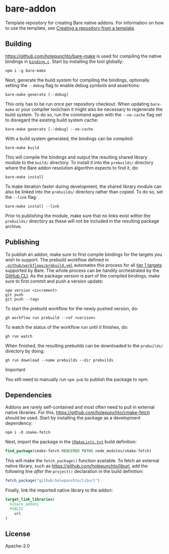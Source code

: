 # bare-addon

Template repository for creating Bare native addons. For information on how to use the template, see [Creating a repository from a template](https://docs.github.com/en/repositories/creating-and-managing-repositories/creating-a-repository-from-a-template).

## Building

<https://github.com/holepunchto/bare-make> is used for compiling the native bindings in [`binding.c`](binding.c). Start by installing the tool globally:

```console
npm i -g bare-make
```

Next, generate the build system for compiling the bindings, optionally setting the `--debug` flag to enable debug symbols and assertions:

```console
bare-make generate [--debug]
```

This only has to be run once per repository checkout. When updating `bare-make` or your compiler toolchain it might also be necessary to regenerate the build system. To do so, run the command again with the `--no-cache` flag set to disregard the existing build system cache:

```console
bare-make generate [--debug] --no-cache
```

With a build system generated, the bindings can be compiled:

```console
bare-make build
```

This will compile the bindings and output the resulting shared library module to the `build/` directory. To install it into the `prebuilds/` directory where the Bare addon resolution algorithm expects to find it, do:

```console
bare-make install
```

To make iteration faster during development, the shared library module can also be linked into the `prebuilds/` directory rather than copied. To do so, set the `--link` flag:

```console
bare-make install --link
```

Prior to publishing the module, make sure that no links exist within the `prebuilds/` directory as these will not be included in the resulting package archive.

## Publishing

To publish an addon, make sure to first compile bindings for the targets you wish to support. The prebuild workflow defined in [`.github/workflows/prebuild.yml`](.github/workflows/prebuild.yml) automates this process for all [tier 1 targets](https://github.com/holepunchto/bare#platform-support) supported by Bare. The whole process can be handily orchestrated by the [GitHub CLI](https://cli.github.com). As the package version is part of the compiled bindings, make sure to first commit and push a version update:

```console
npm version <increment>
git push
git push --tags
```

To start the prebuild workflow for the newly pushed version, do:

```console
gh workflow run prebuild --ref <version>
```

To watch the status of the workflow run until it finishes, do:

```console
gh run watch
```

When finished, the resulting prebuilds can be downloaded to the `prebuilds/` directory by doing:

```console
gh run download --name prebuilds --dir prebuilds
```

> [!IMPORTANT]
> You still need to manually run `npm pub` to publish the package to npm.

## Dependencies

Addons are rarely self-contained and most often need to pull in external native libraries. For this, <https://github.com/holepunchto/cmake-fetch> should be used. Start by installing the package as a development dependency:

```console
npm i -D cmake-fetch
```

Next, import the package in the [`CMakeLists.txt`](CMakeLists.txt) build definition:

```cmake
find_package(cmake-fetch REQUIRED PATHS node_modules/cmake-fetch)
```

This will make the `fetch_package()` function available. To fetch an external native library, such as <https://github.com/holepunchto/liburl>, add the following line _after_ the `project()` declaration in the build definition:

```cmake
fetch_package("github:holepunchto/liburl")
```

Finally, link the imported native library to the addon:

```cmake
target_link_libraries(
  ${bare_addon}
  PUBLIC
    url
)
```

## License

Apache-2.0
